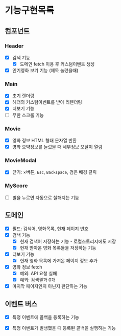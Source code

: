 # 기능구현목록

## 컴포넌트

### Header

- [X] 검색 기능
  - [X] 도메인 fetch 이용 후 커스텀이벤트 생성
- [x] 인기영화 보기 기능 (제목 눌렀을때)

### Main

- [x] 초기 렌더링
- [x] 헤더의 커스텀이벤트를 받아 리렌더링
- [x] 더보기 기능
- [ ] 무한 스크롤 기능

### Movie

- [x] 영화 정보 HTML 형태 문자열 반환
- [x] 영화 요약정보를 눌렀을 때 세부정보 모달이 열림

### MovieModal

- [x] 닫기: &times;버튼, `Esc`, `Backspace`, 검은 배경 클릭

### MyScore

- [ ] 별을 누르면 자동으로 칠해지는 기능

## 도메인

- [X] 필드: 검색어, 영화목록, 현재 페이지 번호
- [x] 검색 기능
  - [x] 현재 검색어 저장하는 기능 - 로컬스토리지에도 저장
  - [x] 현재 받아온 영화 목록들을 저장하는 기능
- [x] 더보기 기능
  - [x] 현재 영화 목록에 가져온 페이지 정보 추가
- [x] 영화 정보 fetch
  - [x] 예외: API 요청 실패
  - [x] 예외: 검색결과 0개
- [x] 마지막 페이지인지 아닌지 판단하는 기능

## 이벤트 버스
- [x] 특정 이벤트에 콜백을 등록하는 기능
- [x] 특정 이벤트가 발생했을 때 등록된 콜백을 실행하는 기능

